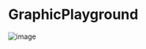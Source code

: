 # GraphicPlayground
![image](https://user-images.githubusercontent.com/31939515/211931881-32b8b8c1-f770-46d5-890f-af5c5f4d9d97.png)
